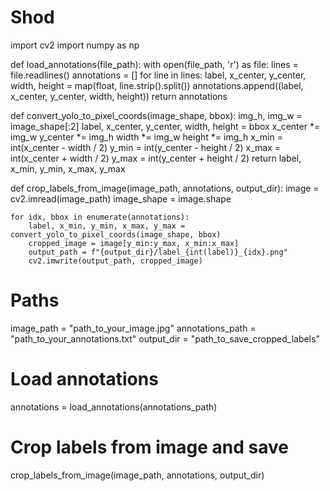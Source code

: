 # Shod
import cv2
import numpy as np

def load_annotations(file_path):
    with open(file_path, 'r') as file:
        lines = file.readlines()
    annotations = []
    for line in lines:
        label, x_center, y_center, width, height = map(float, line.strip().split())
        annotations.append((label, x_center, y_center, width, height))
    return annotations

def convert_yolo_to_pixel_coords(image_shape, bbox):
    img_h, img_w = image_shape[:2]
    label, x_center, y_center, width, height = bbox
    x_center *= img_w
    y_center *= img_h
    width *= img_w
    height *= img_h
    x_min = int(x_center - width / 2)
    y_min = int(y_center - height / 2)
    x_max = int(x_center + width / 2)
    y_max = int(y_center + height / 2)
    return label, x_min, y_min, x_max, y_max

def crop_labels_from_image(image_path, annotations, output_dir):
    image = cv2.imread(image_path)
    image_shape = image.shape

    for idx, bbox in enumerate(annotations):
        label, x_min, y_min, x_max, y_max = convert_yolo_to_pixel_coords(image_shape, bbox)
        cropped_image = image[y_min:y_max, x_min:x_max]
        output_path = f"{output_dir}/label_{int(label)}_{idx}.png"
        cv2.imwrite(output_path, cropped_image)

# Paths
image_path = "path_to_your_image.jpg"
annotations_path = "path_to_your_annotations.txt"
output_dir = "path_to_save_cropped_labels"

# Load annotations
annotations = load_annotations(annotations_path)

# Crop labels from image and save
crop_labels_from_image(image_path, annotations, output_dir)
